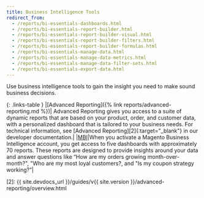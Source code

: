```yaml
---
title: Business Intelligence Tools
redirect_from:
  - /reports/bi-essentials-dashboards.html
  - /reports/bi-essentials-report-builder.html
  - /reports/bi-essentials-report-builder-visual.html
  - /reports/bi-essentials-report-builder-filters.html
  - /reports/bi-essentials-report-builder-formulas.html
  - /reports/bi-essentials-manage-data.html
  - /reports/bi-essentials-manage-data-metrics.html
  - /reports/bi-essentials-manage-data-filter-sets.html
  - /reports/bi-essentials-export-data.html
---
```


Use business intelligence tools to gain the insight you need to make sound business decisions.

{: .links-table }
|[Advanced Reporting]({% link reports/advanced-reporting.md %})| Advanced Reporting gives you access to a suite of dynamic reports that are based on your product, order, and customer data, with a personalized dashboard that is tailored to your business needs. For technical information, see [Advanced Reporting][2]{:target="_blank"} in our developer documentation.|
|[MBI][1]|When you activate a Magento Business Intelligence account, you get access to five dashboards with approximately 70 reports. These reports are designed to provide insights around your data and answer questions like “How are my orders growing month-over-month?", "Who are my most loyal customers?, and "Is my coupon strategy working?”|

[1]: https://docs.magento.com/mbi/
[2]: {{ site.devdocs_url }}/guides/v{{ site.version }}/advanced-reporting/overview.html
<!--
  This is a style declaration so that first column does not wrap
-->
<style>
.links-table td:first-of-type {
  width: 200px;
}
</style>
